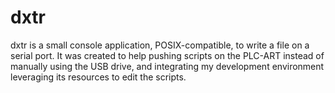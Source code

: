 dxtr
====

dxtr is a small console application, POSIX-compatible, to write a file on a serial port. It was created to help pushing scripts on the PLC-ART instead of manually using the USB drive, and integrating my development environment leveraging its resources to edit the scripts.
